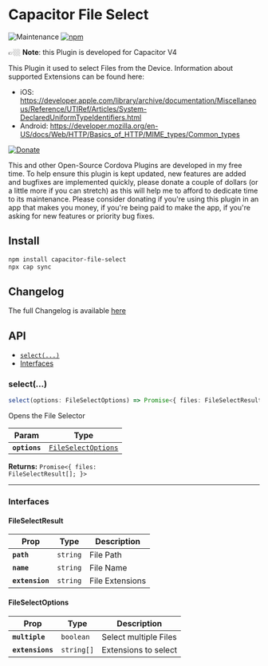 # Capacitor File Select
![Maintenance](https://img.shields.io/maintenance/yes/2021)
[![npm](https://img.shields.io/npm/v/capacitor-file-select)](https://www.npmjs.com/package/capacitor-file-select)

👉🏼 **Note**: this Plugin is developed for Capacitor V4

This Plugin it used to select Files from the Device. Information about supported Extensions can be found here:
- iOS: https://developer.apple.com/library/archive/documentation/Miscellaneous/Reference/UTIRef/Articles/System-DeclaredUniformTypeIdentifiers.html
- Android: https://developer.mozilla.org/en-US/docs/Web/HTTP/Basics_of_HTTP/MIME_types/Common_types

<!-- DONATE -->
[![Donate](https://www.paypalobjects.com/en_US/i/btn/btn_donateCC_LG_global.gif)](https://www.paypal.com/cgi-bin/webscr?cmd=_s-xclick&hosted_button_id=LMX5TSQVMNMU6&source=url)

This and other Open-Source Cordova Plugins are developed in my free time.
To help ensure this plugin is kept updated, new features are added and bugfixes are implemented quickly, please donate a couple of dollars (or a little more if you can stretch) as this will help me to afford to dedicate time to its maintenance.
Please consider donating if you're using this plugin in an app that makes you money, if you're being paid to make the app, if you're asking for new features or priority bug fixes.
<!-- END DONATE -->

## Install

```bash
npm install capacitor-file-select
npx cap sync
```

## Changelog

The full Changelog is available [here](CHANGELOG.md)

## API

<docgen-index>

* [`select(...)`](#select)
* [Interfaces](#interfaces)

</docgen-index>

<docgen-api>
<!--Update the source file JSDoc comments and rerun docgen to update the docs below-->

### select(...)

```typescript
select(options: FileSelectOptions) => Promise<{ files: FileSelectResult[]; }>
```

Opens the File Selector

| Param         | Type                                                            |
| ------------- | --------------------------------------------------------------- |
| **`options`** | <code><a href="#fileselectoptions">FileSelectOptions</a></code> |

**Returns:** <code>Promise&lt;{ files: FileSelectResult[]; }&gt;</code>

--------------------


### Interfaces


#### FileSelectResult

| Prop            | Type                | Description     |
| --------------- | ------------------- | --------------- |
| **`path`**      | <code>string</code> | File Path       |
| **`name`**      | <code>string</code> | File Name       |
| **`extension`** | <code>string</code> | File Extensions |


#### FileSelectOptions

| Prop             | Type                  | Description           |
| ---------------- | --------------------- | --------------------- |
| **`multiple`**   | <code>boolean</code>  | Select multiple Files |
| **`extensions`** | <code>string[]</code> | Extensions to select  |

</docgen-api>

